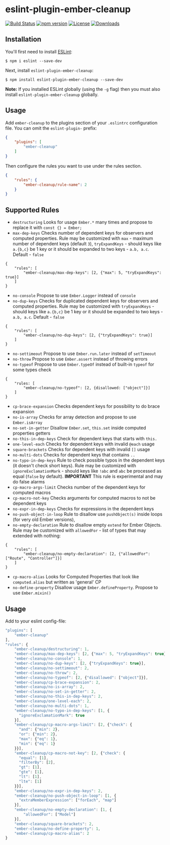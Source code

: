 # eslint-plugin-ember-cleanup

[![Build Status](https://travis-ci.org/onechiporenko/eslint-plugin-ember-cleanup.svg)](https://travis-ci.org/onechiporenko/eslint-plugin-ember-cleanup)
[![npm version](https://badge.fury.io/js/eslint-plugin-ember-cleanup.png)](http://badge.fury.io/js/eslint-plugin-ember-cleanup)
[![License](http://img.shields.io/:license-mit-blue.svg)](http://doge.mit-license.org)
[![Downloads](http://img.shields.io/npm/dm/eslint-plugin-ember-cleanup.svg)](https://www.npmjs.com/package/eslint-plugin-ember-cleanup)

## Installation

You'll first need to install [ESLint](http://eslint.org):

```
$ npm i eslint --save-dev
```

Next, install `eslint-plugin-ember-cleanup`:

```
$ npm install eslint-plugin-ember-cleanup --save-dev
```

**Note:** If you installed ESLint globally (using the `-g` flag) then you must also install `eslint-plugin-ember-cleanup` globally.

## Usage

Add `ember-cleanup` to the plugins section of your `.eslintrc` configuration file. You can omit the `eslint-plugin-` prefix:

```json
{
    "plugins": [
        "ember-cleanup"
    ]
}
```


Then configure the rules you want to use under the rules section.

```json
{
    "rules": {
        "ember-cleanup/rule-name": 2
    }
}
```

## Supported Rules

* `destructuring` Looks for usage `Ember.*` many times and propose to replace it with `const {} = Ember;` 
* `max-dep-keys` Checks number of dependent keys for observers and computed properties. Rule may be customized with `max` - maximum number of dependent keys (default `3`), `tryExpandKeys` - should keys like `a.{b,c}` be 1 key or it should be expanded to two keys - `a.b, a.c`. Default - `false`

```
{
    "rules": [
        "ember-cleanup/max-dep-keys": [2, {"max": 5, "tryExpandKeys": true}]
    ]
}
```

* `no-console` Propose to use `Ember.Logger` instead of `console`
* `no-dup-keys` Checks for duplicated dependent keys for observers and computed properties. Rule may be customized with `tryExpandKeys` - should keys like `a.{b,c}` be 1 key or it should be expanded to two keys - `a.b, a.c`. Default - `false`

```
{
    "rules": [
        "ember-cleanup/no-dup-keys": [2, {"tryExpandKeys": true}]
    ]
}
```

* `no-settimeout` Propose to use `Ember.run.later` instead of `setTimeout`
* `no-throw` Propose to use `Ember.assert` instead of throwing errors
* `no-typeof` Propose to use `Ember.typeOf` instead of  built-in `typeof` for some types check

```
{
    "rules: [
        "ember-cleanup/no-typeof": [2, {disallowed: ["object"]}]
    ]
}
```

* `cp-brace-expansion` Checks dependent keys for possibility to do brace expansion
* `no-is-array` Checks for array detection and propose to use `Ember.isArray`
* `no-set-in-getter` Disallow `Ember.set`, `this.set` inside computed properties getters
* `no-this-in-dep-keys` Check for dependent keys that starts with `this.`
* `one-level-each` Checks for dependent keys with invalid `@each` usage
* `square-brackets` Checks for dependent keys with invalid `[]` usage
* `no-multi-dots` Checks for dependent keys that contains `..`
* `no-typo-in-dep-keys` Rule to check possible typos in the dependent keys (it doesn't check short keys). Rule may be customized with `ignoreExclamationMark` - should keys like `!abc` and `abc` be processed as equal (`false` by default). **IMPORTANT** This rule is experimental and may do false alarms
* `cp-macro-args-limit` Checks number of the dependent keys for computed macros
* `cp-macro-not-key` Checks arguments for computed macros to not be dependent keys
* `no-expr-in-dep-keys` Checks for expressions in the dependent keys
* `no-push-object-in-loop` Rule to disallow use `pushObject(s)` inside loops (for very old Ember versions),
* `no-empty-declaration` Rule to disallow empty `extend` for Ember Objects. Rule may be customized with `allowedFor` - list of types that may extended with nothing:

```
{
    "rules": [
        "ember-cleanup/no-empty-declaration": [2, {"allowedFor": ["Route", "Controller"]}]
    ]
}
```

* `cp-macro-alias` Looks for Computed Properties that look like `computed.alias` but written as 'general' CP
* `no-define-property` Disallow usage `Ember.defineProperty`. Propose to use `Ember.mixin()`

## Usage

Add to your eslint config-file:

```javascript
"plugins": [
    "ember-cleanup"
],
"rules": {
    "ember-cleanup/destructuring": 1,
    "ember-cleanup/max-dep-keys": [2, {"max": 5, "tryExpandKeys": true}],
    "ember-cleanup/no-console": 1,
    "ember-cleanup/no-dup-keys": [2, {"tryExpandKeys": true}],
    "ember-cleanup/no-settimeout": 2,
    "ember-cleanup/no-throw": 2,
    "ember-cleanup/no-typeof": [2, {"disallowed": ["object"]}],
    "ember-cleanup/cp-brace-expansion": 2,
    "ember-cleanup/no-is-array": 2,
    "ember-cleanup/no-set-in-getter": 2,
    "ember-cleanup/no-this-in-dep-keys": 2,
    "ember-cleanup/one-level-each": 2,
    "ember-cleanup/no-multi-dots": 1,
    "ember-cleanup/no-typo-in-dep-keys": [1, {
      "ignoreExclamationMark": true
    }],
    "ember-cleanup/cp-macro-args-limit": [2, {"check": {
      "and": {"min": 2},
      "or": {"min": 2},
      "max": {"eq": 1},
      "min": {"eq": 1}
    }}],
    "ember-cleanup/cp-macro-not-key": [2, {"check": {
      "equal": [1],
      "filterBy": [2],
      "gt": [1],
      "gte": [1],
      "lt": [1],
      "lte": [1]
    }}],
    "ember-cleanup/no-expr-in-dep-keys": 2,
    "ember-cleanup/no-push-object-in-loop": [1, {
      "extraMemberExpression": ["forEach", "map"]
    }],
    "ember-cleanup/no-empty-declaration": [1, {
        "allowedFor": ["Model"]
    }],
    "ember-cleanup/square-brackets": 2,
    "ember-cleanup/no-define-property": 1,
    "ember-cleanup/cp-macro-alias": 2
}
```
